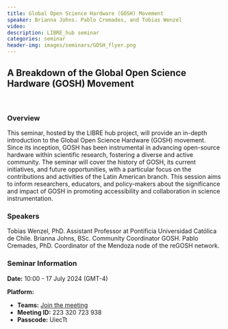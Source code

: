 ```yaml
---
title: Global Open Science Hardware (GOSH) Movement
speaker: Brianna Johns. Pablo Cremades, and Tobias Wenzel
video:
description: LIBRE_hub seminar
categories: seminar
header-img: images/seminars/GOSH_flyer.png
---
```


## A Breakdown of the Global Open Science Hardware (GOSH) Movement
<br>

### Overview
This seminar, hosted by the LIBRE hub project, will provide an in-depth introduction to the Global Open Science Hardware (GOSH) movement. Since its inception, GOSH has been instrumental in advancing open-source hardware within scientific research, fostering a diverse and active community. The seminar will cover the history of GOSH, its current initiatives, and future opportunities, with a particular focus on the contributions and activities of the Latin American branch. This session aims to inform researchers, educators, and policy-makers about the significance and impact of GOSH in promoting accessibility and collaboration in science instrumentation.

### Speakers
Tobias Wenzel, PhD. Assistant Professor at Pontificia Universidad Católica de Chile.
Brianna Johns, BSc. Community Coordinator GOSH.
Pablo Cremades, PhD. Coordinator of the Mendoza node of the reGOSH network.

### Seminar Information

**Date:** 10:00 - 17 July 2024 (GMT-4)

**Platform:**
- **Teams:** [Join the meeting](https://teams.microsoft.com/l/meetup-join/19%3ameeting_NzQ3YmU5OWYtYWRmZC00ODI2LTlmZjctNDg3NDE3ZGZjMDQ4%40thread.v2/0?context=%7b%22Tid%22%3a%225ff5d9fa-f83f-4ac1-a4d2-eb48ea0a00d2%22%2c%22Oid%22%3a%22b066b156-36d2-4bf1-8723-85ab0bba4b91%22%7d)
- **Meeting ID:** 223 320 723 938
- **Passcode:** UiecTt